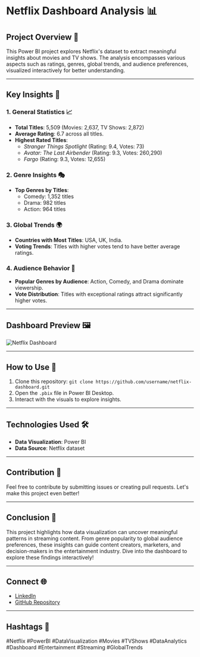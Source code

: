 # Netflix Dashboard Analysis 📊

## Project Overview 📝
This Power BI project explores Netflix's dataset to extract meaningful insights about movies and TV shows. The analysis encompasses various aspects such as ratings, genres, global trends, and audience preferences, visualized interactively for better understanding.

---

## Key Insights 🔑

### 1. General Statistics 📈
- **Total Titles**: 5,509 (Movies: 2,637, TV Shows: 2,872)
- **Average Rating**: 6.7 across all titles.
- **Highest Rated Titles**: 
  - *Stranger Things Spotlight* (Rating: 9.4, Votes: 73)
  - *Avatar: The Last Airbender* (Rating: 9.3, Votes: 260,290)
  - *Fargo* (Rating: 9.3, Votes: 12,655)

### 2. Genre Insights 🎭
- **Top Genres by Titles**:
  - Comedy: 1,352 titles
  - Drama: 982 titles
  - Action: 964 titles

### 3. Global Trends 🌍
- **Countries with Most Titles**: USA, UK, India.
- **Voting Trends**: Titles with higher votes tend to have better average ratings.

### 4. Audience Behavior 👥
- **Popular Genres by Audience**: Action, Comedy, and Drama dominate viewership.
- **Vote Distribution**: Titles with exceptional ratings attract significantly higher votes.

---

## Dashboard Preview 🖼️
![Netflix Dashboard](./Screenshot.png)

---

## How to Use 📌
1. Clone this repository: `git clone https://github.com/username/netflix-dashboard.git`
2. Open the `.pbix` file in Power BI Desktop.
3. Interact with the visuals to explore insights.

---

## Technologies Used 🛠️
- **Data Visualization**: Power BI
- **Data Source**: Netflix dataset

---

## Contribution 🤝
Feel free to contribute by submitting issues or creating pull requests. Let's make this project even better!

---

## Conclusion 🏁
This project highlights how data visualization can uncover meaningful patterns in streaming content. From genre popularity to global audience preferences, these insights can guide content creators, marketers, and decision-makers in the entertainment industry. Dive into the dashboard to explore these findings interactively!

---

## Connect 🌐
- [LinkedIn](https://linkedin.com/in/your-profile)
- [GitHub Repository](https://github.com/username/netflix-dashboard)

---

## Hashtags 🔖
#Netflix #PowerBI #DataVisualization #Movies #TVShows #DataAnalytics #Dashboard #Entertainment #Streaming #GlobalTrends
